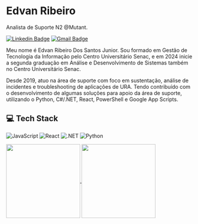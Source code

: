# Edvan Ribeiro 

Analista de Suporte N2 @Mutant.

[![Linkedin Badge](https://img.shields.io/badge/-Edvan%20Ribeiro-00875f?style=flat-square&logo=Linkedin&logoColor=white&link=https://www.linkedin.com/in/edvan-rs-junior/)](https://www.linkedin.com/in/edvan-rs-junior/) 
[![Gmail Badge](https://img.shields.io/badge/-jk.jr47@gmail.com-00875f?style=flat-square&logo=Gmail&logoColor=white&link=mailto:jk.jr47@gmail.com)](mailto:jk.jr47@gmail.com)

Meu nome é Edvan Ribeiro Dos Santos Junior. Sou formado em Gestão de Tecnologia da Informação pelo Centro Universitário Senac, e em 2024 inicie a segunda graduação em Análise e Desenvolvimento de Sistemas também no Centro Universitário Senac. 

Desde 2019, atuo na área de suporte com foco em sustentação, análise de incidentes e troubleshooting de aplicações de URA. Tendo contribuído com o desenvolvimento de algumas soluções para apoio da área de suporte, utilizando o Python, C#/.NET, React, PowerShell e Google App Scripts.



## 💻 Tech Stack

![JavaScript](https://img.shields.io/badge/JavaScript-F7DF1E?style=for-the-badge&logo=javascript&logoColor=black) ![React](https://img.shields.io/badge/React-20232A?style=for-the-badge&logo=react&logoColor=61DAFB) ![.NET](https://img.shields.io/badge/.NET-5C2D91?style=for-the-badge&logo=.net&logoColor=white) ![Python](https://img.shields.io/badge/python-3670A0?style=for-the-badge&logo=python&logoColor=ffdd54)


<a href="https://github.com/anuraghazra/github-readme-stats">
<picture>
  <source
    srcset="https://github-readme-stats.vercel.app/api?username=ejunior01&show_icons=true&include_all_commits=true&theme=dark"
    media="(prefers-color-scheme: dark)"
  />
  <source
    srcset="https://github-readme-stats.vercel.app/api?username=ejunior01&show_icons=true&include_all_commits=true"
    media="(prefers-color-scheme: light), (prefers-color-scheme: no-preference)"
  />
  <img  height=200 align="center" src="https://github-readme-stats.vercel.app/api?username=ejunior01&show_icons=true&include_all_commits=true" />
</picture>
</a><a href="https://github.com/ejunior01/convoychat">
<picture>
  <source
    srcset="https://github-readme-stats.vercel.app/api/top-langs?username=ejunior01&layout=compact&langs_count=8&theme=dark"
    media="(prefers-color-scheme: dark)"
  />
  <source
    srcset="https://github-readme-stats.vercel.app/api/top-langs?username=ejunior01&layout=compact&langs_count=8"
    media="(prefers-color-scheme: light), (prefers-color-scheme: no-preference)"
  />
  <img  height=200 align="center" src="https://github-readme-stats.vercel.app/api/top-langs?username=ejunior01&layout=compact&langs_count=8" />
</picture>
</a>



